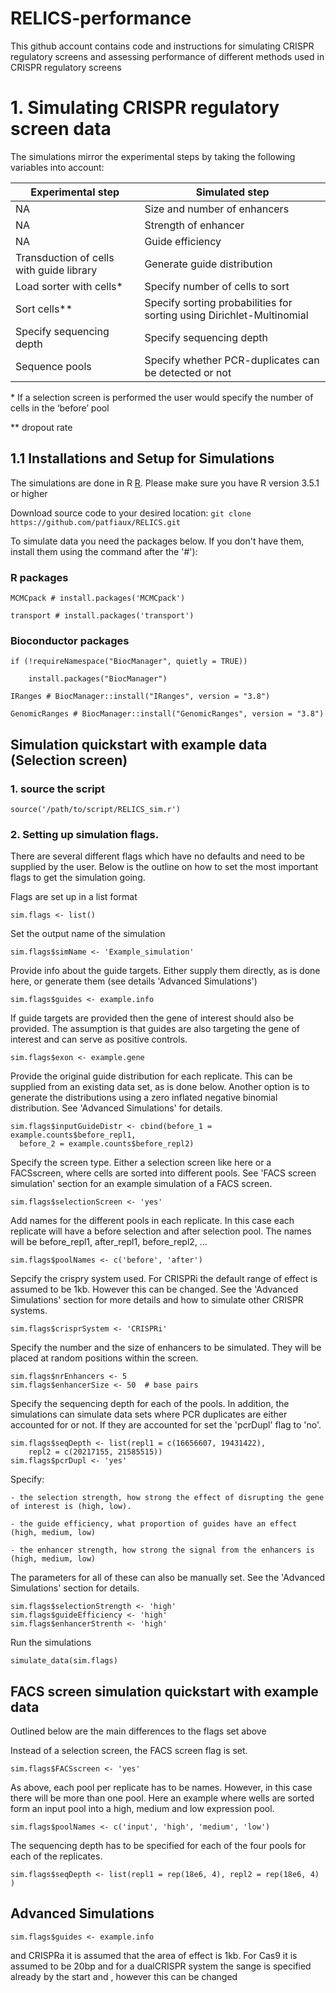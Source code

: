 # RELICS-performance
This github account contains code and instructions for simulating CRISPR regulatory screens and assessing performance of different methods used in CRISPR regulatory screens

# 1. Simulating CRISPR regulatory screen data
The simulations mirror the experimental steps by taking the following variables into account:

| Experimental step | Simulated step |
| ----------------- | -------------- |
| NA | Size and number of enhancers|
| NA | Strength of enhancer |
| NA | Guide efficiency |
| Transduction of cells with guide library | Generate guide distribution |
| Load sorter with cells* | Specify number of cells to sort |
| Sort cells** | Specify sorting probabilities for sorting using Dirichlet-Multinomial |
| Specify sequencing depth | Specify sequencing depth |
| Sequence pools | Specify whether PCR-duplicates can be detected or not |

\* If a selection screen is performed the user would specify the number of cells in the ‘before’ pool

** dropout rate

## 1.1 Installations and Setup for Simulations
The simulations are done in R [R](https://cran.r-project.org/bin/windows/base/). Please make sure you have R version 3.5.1 or higher

Download source code to your desired location: `git clone https://github.com/patfiaux/RELICS.git`

To simulate data you need the packages below. If you don't have them, install them using the command after the '#'):
### R packages
```
MCMCpack # install.packages('MCMCpack')

transport # install.packages('transport')

```

### Bioconductor packages
```
if (!requireNamespace("BiocManager", quietly = TRUE))

    install.packages("BiocManager")
    
IRanges # BiocManager::install("IRanges", version = "3.8")

GenomicRanges # BiocManager::install("GenomicRanges", version = "3.8")
```

## Simulation quickstart with example data (Selection screen)
### 1. source the script
```
source('/path/to/script/RELICS_sim.r')
```

### 2. Setting up simulation flags. 
There are several different flags which have no defaults and need to be supplied by the user. Below is the outline on how to set the most important flags to get the simulation going.

Flags are set up in a list format

```
sim.flags <- list()
```

Set the output name of the simulation
```
sim.flags$simName <- 'Example_simulation'
```

Provide info about the guide targets. Either supply them directly, as is done here, or generate them (see details 'Advanced Simulations')
```
sim.flags$guides <- example.info
```

If guide targets are provided then the gene of interest should also be provided. The assumption is that guides are also targeting the gene of interest and can serve as positive controls.
```
sim.flags$exon <- example.gene
```

Provide the original guide distribution for each replicate. This can be supplied from an existing data set, as is done below. Another option is to generate the distributions using a zero inflated negative binomial distribution. See 'Advanced Simulations' for details.
```
sim.flags$inputGuideDistr <- cbind(before_1 = example.counts$before_repl1, 
  before_2 = example.counts$before_repl2)
```  

Specify the screen type. Either a selection screen like here or a FACSscreen, where cells are sorted into different pools. See 'FACS screen simulation' section for an example simulation of a FACS screen.
```
sim.flags$selectionScreen <- 'yes'
```

Add names for the different pools in each replicate. In this case each replicate will have a before selection and after selection pool. The names will be before_repl1, after_repl1, before_repl2, ...
```
sim.flags$poolNames <- c('before', 'after')
```

Sepcify the crispry system used. For CRISPRi the default range of effect is assumed to be 1kb. However this can be changed. See the 'Advanced Simulations' section for more details and how to simulate other CRISPR systems.
```
sim.flags$crisprSystem <- 'CRISPRi'
```

Specify the number and the size of enhancers to be simulated. They will be placed at random positions within the screen.
```
sim.flags$nrEnhancers <- 5
sim.flags$enhancerSize <- 50  # base pairs
```

Specify the sequencing depth for each of the pools. In addition, the simulations can simulate data sets where PCR duplicates are either accounted for or not. If they are accounted for set the 'pcrDupl' flag to 'no'.
```
sim.flags$seqDepth <- list(repl1 = c(16656607, 19431422),
    repl2 = c(20217155, 21585515))
sim.flags$pcrDupl <- 'yes'
```

Specify:

    - the selection strength, how strong the effect of disrupting the gene of interest is (high, low). 
    
    - the guide efficiency, what proportion of guides have an effect (high, medium, low)
    
    - the enhancer strength, how strong the signal from the enhancers is (high, medium, low)
    
    
The parameters for all of these can also be manually set. See the 'Advanced Simulations' section for details.
```
sim.flags$selectionStrength <- 'high'
sim.flags$guideEfficiency <- 'high'
sim.flags$enhancerStrenth <- 'high'
```

Run the simulations
```
simulate_data(sim.flags)
```

## FACS screen simulation quickstart with example data
Outlined below are the main differences to the flags set above

Instead of a selection screen, the FACS screen flag is set.
```
sim.flags$FACSscreen <- 'yes'
```

As above, each pool per replicate has to be names. However, in this case there will be more than one pool. Here an example where wells are sorted form an input pool into a high, medium and low expression pool.
```
sim.flags$poolNames <- c('input', 'high', 'medium', 'low')
```

The sequencing depth has to be specified for each of the four pools for each of the replicates.
```
sim.flags$seqDepth <- list(repl1 = rep(18e6, 4), repl2 = rep(18e6, 4) )
```


## Advanced Simulations

```
sim.flags$guides <- example.info
```

and CRISPRa it is assumed that the area of effect is 1kb. For Cas9 it is assumed to be 20bp and for a dualCRISPR system the sange is specified already by the start and , however this can be changed
